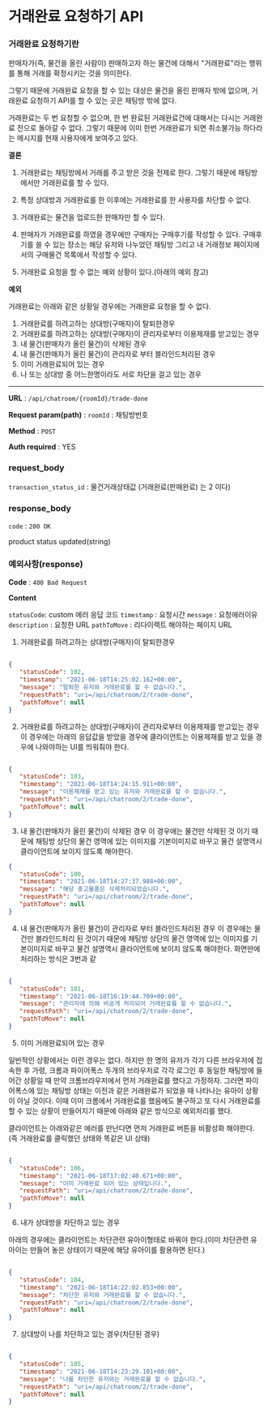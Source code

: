 # 거래완료 요청하기 API


### 거래완료 요청하기란

판매자가(즉, 물건을 올린 사람이) 판매하고자 하는 물건에 대해서 "거래완료"라는 행위를 통해
거래를 확정시키는 것을 의미한다.

그렇기 때문에 거래완료 요청을 할 수 있는 대상은 물건을 올린 판매자 밖에 없으며,
거래완료 요청하기 API를 할 수 있는 곳은 채팅방 밖에 없다.

거래완료는 두 번 요청할 수 없으며, 한 번 완료된 거래완료건에 대해서는 다시는 거래완료 전으로 돌아갈 수 없다.
그렇기 때문에 이미 한번 거래완료가 되면 취소불가능 하다라는 메시지를 현재 사용자에게 보여주고 있다.


**결론**

1. 거래완료는 채팅방에서 거래를 주고 받은 것을 전제로 한다. 그렇기 때문에 채팅방에서만
   거래완료를 할 수 있다.

2. 특정 상대방과 거래완료를 한 이후에는 거래완료를 한 사용자를 차단할 수 없다.

3. 거래완료는 물건을 업로드한 판매자만 할 수 있다.

4. 판매자가 거래완료를 하였을 경우에만 구매자는 구매후기를 작성할 수 있다. 구매후기를 쓸 수 있는 장소는 해당 유저와
   나누었던 채팅방 그리고 내 거래정보 페이지에서의 구매물건 목록에서 작성할 수 있다.

5. 거래완료 요청을 할 수 없는 예외 상황이 있다.(아래의 예외 참고)


**예외**

거래완료는 아래와 같은 상황일 경우에는 거래완료 요청을 할 수 없다.
1. 거래완료를 하려고하는 상대방(구매자)이 탈퇴한경우
2. 거래완료를 하려고하는 상대방(구매자)이 관리자로부터 이용제재를 받고있는 경우
3. 내 물건(판매자가 올린 물건)이 삭제된 경우
4. 내 물건(판매자가 올린 물건)이 관리자로 부터 블라인드처리된 경우
5. 이미 거래완료되어 있는 경우
6. 나 또는 상대방 중 어느한명이라도 서로 차단을 걸고 있는 경우


--- 

**URL** : `/api/chatroom/{roomId}/trade-done`

**Request param(path)** :
`roomId` : 채팅방번호

**Method** : `POST`

**Auth required** : YES



### request_body
`transaction_status_id` : 물건거래상태값 (거래완료(판매완료) 는 2 이다)


### response_body

`code` : `200 OK`

product status updated(string)


### 예외사항(response)

**Code** : `400 Bad Request`

**Content**

`statusCode`: custom 에러 응답 코드
`timestamp` : 요청시간
`message` : 요청에러이유
`description` : 요청한 URL
`pathToMove` : 리다이렉트 해야하는 페이지 URL


1. 거래완료를 하려고하는 상대방(구매자)이 탈퇴한경우

```json

{
   "statusCode": 102,
   "timestamp": "2021-06-18T14:25:02.162+00:00",
   "message": "탈퇴한 유저와 거래완료를 할 수 없습니다.",
   "requestPath": "uri=/api/chatroom/2/trade-done",
   "pathToMove": null
}

```


2. 거래완료를 하려고하는 상대방(구매자)이 관리자로부터 이용제재를 받고있는 경우
   이 경우에는 아래의 응답값을 받았을 경우에 클라이언트는 이용제재를 받고 있을 경우에 나와야하는 UI를 띄워줘야 한다.

```json

{
   "statusCode": 103,
   "timestamp": "2021-06-18T14:24:15.911+00:00",
   "message": "이용제재를 받고 있는 유저와 거래완료를 할 수 없습니다.",
   "requestPath": "uri=/api/chatroom/2/trade-done",
   "pathToMove": null
}

```


3. 내 물건(판매자가 올린 물건)이 삭제된 경우
   이 경우애는 물건만 삭제된 것 이기 때문에 채팅방 상단의 물건 영역에 있는 이미지를 기본이미지로 바꾸고
   물건 설명역시 클라이언트에 보이지 않도록 해야한다.


```json
{
   "statusCode": 100,
   "timestamp": "2021-06-18T14:27:37.988+00:00",
   "message": "해당 중고물품은 삭제처리되었습니다.",
   "requestPath": "uri=/api/chatroom/2/trade-done",
   "pathToMove": null
}

```


4. 내 물건(판매자가 올린 물건)이 관리자로 부터 블라인드처리된 경우
   이 경우애는 물건만 블라인드처리 된 것이기 때문에 채팅방 상단의 물건 영역에 있는 이미지를 기본이미지로 바꾸고
   물건 설명역시 클라이언트에 보이지 않도록 해야한다. 화면딴에 처리하는 방식은 3번과 같

```json

{
   "statusCode": 101,
   "timestamp": "2021-06-18T16:19:44.709+00:00",
   "message": "관리자에 의해 비공개 처리되어 거래완료를 할 수 없습니다.",
   "requestPath": "uri=/api/chatroom/2/trade-done",
   "pathToMove": null
}

```


5. 이미 거래완료되어 있는 경우

일반적인 상황에서는 이런 경우는 없다. 하지만 한 명의 유저가 각기 다른 브라우저에 접속한 후
가령, 크롬과 파이어폭스 두개의 브라우저로 각각 로그인 후 동일한 채팅방에 들어간 상황일 때
만약 크롬브라우저에서 먼저 거래완료를 했다고 가정하자. 그러면 파이어폭스에 있는 채팅방 상태는 이전과 같은 거래완료가 되었을 때
나타나는 유아이 상황이 아닐 것이다. 이때 이미 크롬에서 거래완료를 했음에도 불구하고 또 다시 거래완료를 할 수 있는 상황이 만들어지기 때문에
아래와 같은 방식으로 예외처리를 했다.

클라이언트는 아래와같은 에러를 만난다면 먼저 거래완료 버튼을 비활성화 해야한다.(즉 거래완료를 클릭했던 상태와 똑같은 UI 상태)


```json

{
   "statusCode": 106,
   "timestamp": "2021-06-18T17:02:40.671+00:00",
   "message": "이미 거래완료 되어 있는 상태입니다.",
   "requestPath": "uri=/api/chatroom/2/trade-done",
   "pathToMove": null
}
```



6. 내가 상대방을 차단하고 있는 경우

아래의 경우에는 클라이언트는 차단관련 유아이형태로 바꿔야 한다.(이미 차단관련 유아이는 만들어 놓은 상태이기 때문에 해당 유아이를 활용하면 된다.)

```json

{
   "statusCode": 104,
   "timestamp": "2021-06-18T14:22:02.853+00:00",
   "message": "차단한 유저와 거래완료를 할 수 없습니다.",
   "requestPath": "uri=/api/chatroom/2/trade-done",
   "pathToMove": null
}

```


7. 상대방이 나를 차단하고 있는 경우(차단된 경우)


```json

{
   "statusCode": 105,
   "timestamp": "2021-06-18T14:23:29.101+00:00",
   "message": "나를 차단한 유저와는 거래완료를 할 수 없습니다.",
   "requestPath": "uri=/api/chatroom/2/trade-done",
   "pathToMove": null
}

```